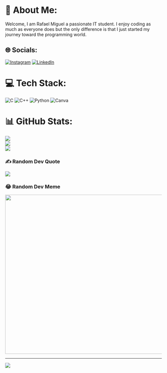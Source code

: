 # 💫 About Me:
Welcome, I am Rafael Miguel a passionate IT student. I enjoy coding as much as everyone does but the only difference is that I just started my journey toward the programming world.


## 🌐 Socials:
[![Instagram](https://img.shields.io/badge/Instagram-%23E4405F.svg?logo=Instagram&logoColor=white)](https://instagram.com/beelzebaaal) [![LinkedIn](https://img.shields.io/badge/LinkedIn-%230077B5.svg?logo=linkedin&logoColor=white)](https://linkedin.com/in/rafael-louie-miguel-6323a6256/) 

# 💻 Tech Stack:
![C](https://img.shields.io/badge/c-%2300599C.svg?style=for-the-badge&logo=c&logoColor=white) ![C++](https://img.shields.io/badge/c++-%2300599C.svg?style=for-the-badge&logo=c%2B%2B&logoColor=white) ![Python](https://img.shields.io/badge/python-3670A0?style=for-the-badge&logo=python&logoColor=ffdd54) ![Canva](https://img.shields.io/badge/Canva-%2300C4CC.svg?style=for-the-badge&logo=Canva&logoColor=white)
# 📊 GitHub Stats:
![](https://github-readme-stats.vercel.app/api?username=RafaelMiguel03&theme=tokyonight&hide_border=false&include_all_commits=true&count_private=false)<br/>
![](https://github-readme-streak-stats.herokuapp.com/?user=RafaelMiguel03&theme=tokyonight&hide_border=false)<br/>
![](https://github-readme-stats.vercel.app/api/top-langs/?username=RafaelMiguel03&theme=tokyonight&hide_border=false&include_all_commits=true&count_private=false&layout=compact)

### ✍️ Random Dev Quote
![](https://quotes-github-readme.vercel.app/api?type=horizontal&theme=tokyonight)

### 😂 Random Dev Meme
<img src="https://archive.google.com/pigeonrank//" width="512px"/>

---
[![](https://visitcount.itsvg.in/api?id=RafaelMiguel03&icon=0&color=12)](https://visitcount.itsvg.in)

<!-- Proudly created with GPRM ( https://gprm.itsvg.in ) -->
